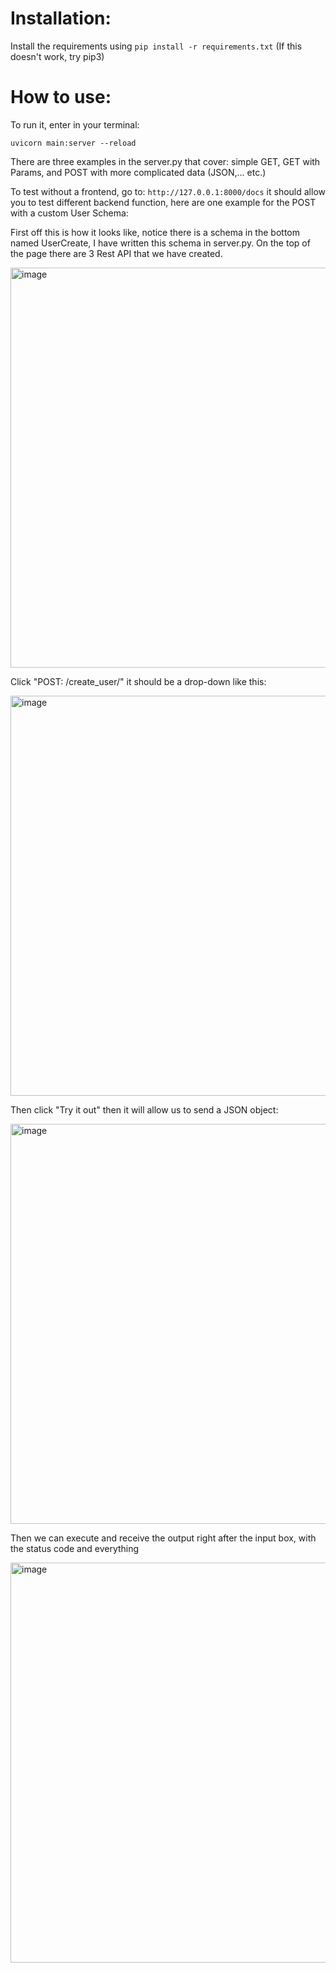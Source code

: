 # Installation:

Install the requirements using `pip install -r requirements.txt` (If this doesn't work, try pip3)

# How to use:

To run it, enter in your terminal:

`uvicorn main:server --reload`

There are three examples in the server.py that cover: simple GET, GET with Params, and POST with more complicated data (JSON,... etc.)

To test without a frontend, go to: `http://127.0.0.1:8000/docs` it should allow you to test different backend function, here are one example for the POST with a custom User Schema:

First off this is how it looks like, notice there is a schema in the bottom named UserCreate, I have written this schema in server.py. On the top of the page there are 3 Rest API that we have created.

<img width="640" alt="image" src="https://github.com/SMUEric1127/CS5330-Python-Backend/assets/85500156/45bb85d1-d9bf-402b-a2e9-2cb775e2bb2d">

Click "POST: /create_user/" it should be a drop-down like this:

<img width="640" alt="image" src="https://github.com/SMUEric1127/CS5330-Python-Backend/assets/85500156/a31c1c6b-bcdd-4396-9676-c928c273e8a5">

Then click "Try it out" then it will allow us to send a JSON object:

<img width="640" alt="image" src="https://github.com/SMUEric1127/CS5330-Python-Backend/assets/85500156/6f64af48-3ea4-4e97-80fa-e1b39fac8049">

Then we can execute and receive the output right after the input box, with the status code and everything

<img width="640" alt="image" src="https://github.com/SMUEric1127/CS5330-Python-Backend/assets/85500156/c9ffc24c-2bb4-411d-bc06-9ea2e7545b6f">

